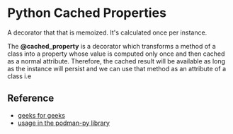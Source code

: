 # Python Cached Properties

A decorator that that is memoized.  It's calculated once per instance.

The **@cached_property** is a decorator which transforms a method of a class into a property whose value is computed only once and then cached as a normal attribute. Therefore, the cached result will be available as long as the instance will persist and we can use that method as an attribute of a class i.e

## Reference
- [geeks for geeks](https://www.geeksforgeeks.org/python-functools-cached_property/)
- [usage in the podman-py library](https://github.com/containers/podman-py/blob/main/podman/client.py#L139)
